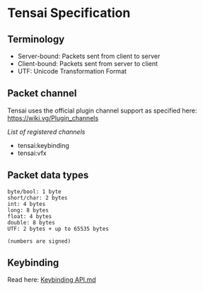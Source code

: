 # Tensai Specification

## Terminology
- Server-bound: Packets sent from client to server
- Client-bound: Packets sent from server to client
- UTF: Unicode Transformation Format

## Packet channel
Tensai uses the official plugin channel support as specified here: https://wiki.vg/Plugin_channels <br>

*List of registered channels*
- tensai:keybinding
- tensai:vfx

## Packet data types

```
byte/bool: 1 byte
short/char: 2 bytes
int: 4 bytes
long: 8 bytes
float: 4 bytes
double: 8 bytes
UTF: 2 bytes + up to 65535 bytes

(numbers are signed)
```

## Keybinding

Read here: [Keybinding API.md](Keybinding%20API.md)

